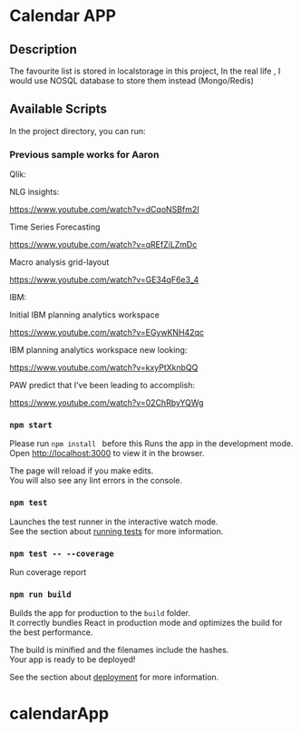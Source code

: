 # Calendar APP

## Description

The favourite list is stored in localstorage in this project,
In the real life , I would use NOSQL database to store them instead (Mongo/Redis)

## Available Scripts

In the project directory, you can run:

### Previous sample works for Aaron

Qlik: 

NLG insights: 

https://www.youtube.com/watch?v=dCqoNSBfm2I 

Time Series Forecasting 

https://www.youtube.com/watch?v=qREfZiLZmDc 

Macro analysis grid-layout 

https://www.youtube.com/watch?v=GE34qF6e3_4 

 
IBM: 

Initial IBM planning analytics workspace  

https://www.youtube.com/watch?v=EGywKNH42qc 

IBM planning analytics workspace new looking: 

https://www.youtube.com/watch?v=kxyPtXknbQQ 

PAW predict that I’ve been leading to accomplish: 

https://www.youtube.com/watch?v=02ChRbyYQWg 



### `npm start`

Please run ```npm install ``` before this
Runs the app in the development mode.\
Open [http://localhost:3000](http://localhost:3000) to view it in the browser.

The page will reload if you make edits.\
You will also see any lint errors in the console.

### `npm test`

Launches the test runner in the interactive watch mode.\
See the section about [running tests](https://facebook.github.io/create-react-app/docs/running-tests) for more information.

### `npm test -- --coverage`

Run coverage report

### `npm run build`

Builds the app for production to the `build` folder.\
It correctly bundles React in production mode and optimizes the build for the best performance.

The build is minified and the filenames include the hashes.\
Your app is ready to be deployed!

See the section about [deployment](https://facebook.github.io/create-react-app/docs/deployment) for more information.


# calendarApp
